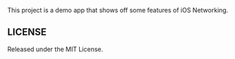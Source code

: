 This project is a demo app that shows off some features of iOS Networking.

## LICENSE

Released under the MIT License.
